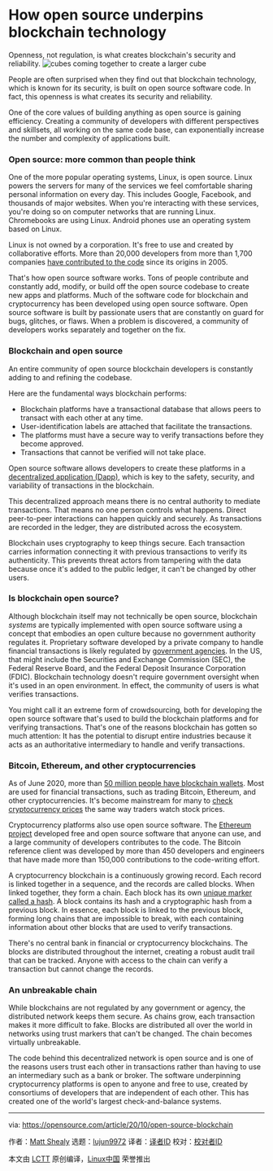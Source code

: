 [#]: collector: (lujun9972)
[#]: translator: ( )
[#]: reviewer: ( )
[#]: publisher: ( )
[#]: url: ( )
[#]: subject: (How open source underpins blockchain technology)
[#]: via: (https://opensource.com/article/20/10/open-source-blockchain)
[#]: author: (Matt Shealy https://opensource.com/users/mshealy)

How open source underpins blockchain technology
======
Openness, not regulation, is what creates blockchain's security and
reliability.
![cubes coming together to create a larger cube][1]

People are often surprised when they find out that blockchain technology, which is known for its security, is built on open source software code. In fact, this openness is what creates its security and reliability.

One of the core values of building anything as open source is gaining efficiency. Creating a community of developers with different perspectives and skillsets, all working on the same code base, can exponentially increase the number and complexity of applications built.

### Open source: more common than people think

One of the more popular operating systems, Linux, is open source. Linux powers the servers for many of the services we feel comfortable sharing personal information on every day. This includes Google, Facebook, and thousands of major websites. When you're interacting with these services, you're doing so on computer networks that are running Linux. Chromebooks are using Linux. Android phones use an operating system based on Linux.

Linux is not owned by a corporation. It's free to use and created by collaborative efforts. More than 20,000 developers from more than 1,700 companies [have contributed to the code][2] since its origins in 2005. 

That's how open source software works. Tons of people contribute and constantly add, modify, or build off the open source codebase to create new apps and platforms. Much of the software code for blockchain and cryptocurrency has been developed using open source software. Open source software is built by passionate users that are constantly on guard for bugs, glitches, or flaws. When a problem is discovered, a community of developers works separately and together on the fix.

### Blockchain and open source

An entire community of open source blockchain developers is constantly adding to and refining the codebase.

Here are the fundamental ways blockchain performs:

  * Blockchain platforms have a transactional database that allows peers to transact with each other at any time.
  * User-identification labels are attached that facilitate the transactions.
  * The platforms must have a secure way to verify transactions before they become approved.
  * Transactions that cannot be verified will not take place.



Open source software allows developers to create these platforms in a [decentralized application (Dapp)][3], which is key to the safety, security, and variability of transactions in the blockchain.

This decentralized approach means there is no central authority to mediate transactions. That means no one person controls what happens. Direct peer-to-peer interactions can happen quickly and securely. As transactions are recorded in the ledger, they are distributed across the ecosystem.

Blockchain uses cryptography to keep things secure. Each transaction carries information connecting it with previous transactions to verify its authenticity. This prevents threat actors from tampering with the data because once it's added to the public ledger, it can't be changed by other users.

### Is blockchain open source?

Although blockchain itself may not technically be open source, blockchain _systems_ are typically implemented with open source software using a concept that embodies an open culture because no government authority regulates it. Proprietary software developed by a private company to handle financial transactions is likely regulated by [government agencies][4]. In the US, that might include the Securities and Exchange Commission (SEC), the Federal Reserve Board, and the Federal Deposit Insurance Corporation (FDIC). Blockchain technology doesn't require government oversight when it's used in an open environment. In effect, the community of users is what verifies transactions.

You might call it an extreme form of crowdsourcing, both for developing the open source software that's used to build the blockchain platforms and for verifying transactions. That's one of the reasons blockchain has gotten so much attention: It has the potential to disrupt entire industries because it acts as an authoritative intermediary to handle and verify transactions.

### Bitcoin, Ethereum, and other cryptocurrencies

As of June 2020, more than [50 million people have blockchain wallets][5]. Most are used for financial transactions, such as trading Bitcoin, Ethereum, and other cryptocurrencies. It's become mainstream for many to [check cryptocurrency prices][6] the same way traders watch stock prices.

Cryptocurrency platforms also use open source software. The [Ethereum project][7] developed free and open source software that anyone can use, and a large community of developers contributes to the code. The Bitcoin reference client was developed by more than 450 developers and engineers that have made more than 150,000 contributions to the code-writing effort.

A cryptocurrency blockchain is a continuously growing record. Each record is linked together in a sequence, and the records are called blocks. When linked together, they form a chain. Each block has its own [unique marker called a hash][8]. A block contains its hash and a cryptographic hash from a previous block. In essence, each block is linked to the previous block, forming long chains that are impossible to break, with each containing information about other blocks that are used to verify transactions.

There's no central bank in financial or cryptocurrency blockchains. The blocks are distributed throughout the internet, creating a robust audit trail that can be tracked. Anyone with access to the chain can verify a transaction but cannot change the records.

### An unbreakable chain

While blockchains are not regulated by any government or agency, the distributed network keeps them secure. As chains grow, each transaction makes it more difficult to fake. Blocks are distributed all over the world in networks using trust markers that can't be changed. The chain becomes virtually unbreakable.

The code behind this decentralized network is open source and is one of the reasons users trust each other in transactions rather than having to use an intermediary such as a bank or broker. The software underpinning cryptocurrency platforms is open to anyone and free to use, created by consortiums of developers that are independent of each other. This has created one of the world's largest check-and-balance systems.

--------------------------------------------------------------------------------

via: https://opensource.com/article/20/10/open-source-blockchain

作者：[Matt Shealy][a]
选题：[lujun9972][b]
译者：[译者ID](https://github.com/译者ID)
校对：[校对者ID](https://github.com/校对者ID)

本文由 [LCTT](https://github.com/LCTT/TranslateProject) 原创编译，[Linux中国](https://linux.cn/) 荣誉推出

[a]: https://opensource.com/users/mshealy
[b]: https://github.com/lujun9972
[1]: https://opensource.com/sites/default/files/styles/image-full-size/public/lead-images/cube_innovation_process_block_container.png?itok=vkPYmSRQ (cubes coming together to create a larger cube)
[2]: https://www.linuxfoundation.org/wp-content/uploads/2020/08/2020_kernel_history_report_082720.pdf
[3]: https://www.freecodecamp.org/news/what-is-a-dapp-a-guide-to-ethereum-dapps/
[4]: https://www.investopedia.com/ask/answers/063015/what-are-some-major-regulatory-agencies-responsible-overseeing-financial-institutions-us.asp
[5]: https://www.statista.com/statistics/647374/worldwide-blockchain-wallet-users/
[6]: https://www.okex.com/markets
[7]: https://ethereum.org/en/
[8]: https://opensource.com/article/18/7/bitcoin-blockchain-and-open-source
